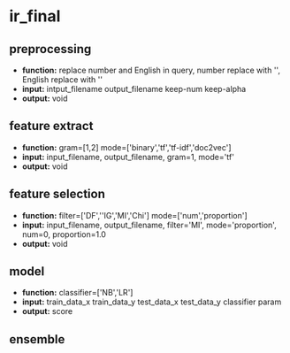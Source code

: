 # ir_final

## preprocessing
- **function:** replace number and English in query, number replace with '<num>', English replace with '<English>'
- **input:** intput_filename output_filename keep-num keep-alpha
- **output:** void

## feature extract
- **function:** gram=[1,2] mode=['binary','tf','tf-idf','doc2vec']
- **input:** input_filename, output_filename, gram=1, mode='tf'
- **output:** void

## feature selection
- **function:** filter=['DF',''IG','MI','Chi'] mode=['num','proportion']
- **input:** input_filename, output_filename, filter='MI', mode='proportion', num=0, proportion=1.0
- **output:** void

## model
- **function:** classifier=['NB','LR']
- **input:** train_data_x train_data_y test_data_x test_data_y classifier param
- **output:** score

## ensemble

